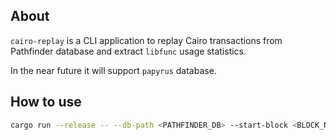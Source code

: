 ## About

`cairo-replay` is a CLI application to replay Cairo transactions from Pathfinder database and extract `libfunc` usage statistics.

In the near future it will support `papyrus` database.

## How to use

```bash
cargo run --release -- --db-path <PATHFINDER_DB> --start-block <BLOCK_NUM> --end-block <BLOCK_NUM>
```

